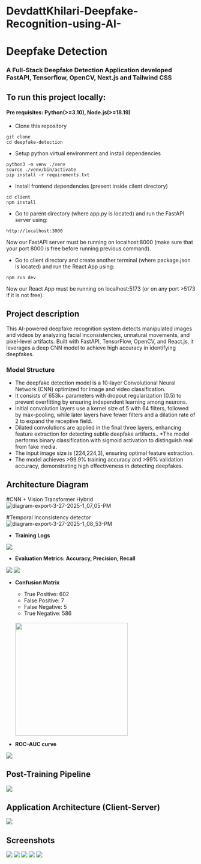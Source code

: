 # DevdattKhilari-Deepfake-Recognition-using-AI-

# Deepfake Detection

### A Full-Stack Deepfake Detection Application developed FastAPI, Tensorflow, OpenCV, Next.js and Tailwind CSS

## To run this project locally:
#### Pre requisites: Python(>=3.10), Node.js(>=18.19)

* Clone this repository
```
git clone 
cd deepfake-detection
```
* Setup python virtual environment and install dependencies
```
python3 -m venv ./venv
source ./venv/bin/activate
pip install -r requirements.txt
```
* Install frontend dependencies (present inside cilent directory)
```
cd client
npm install
```

* Go to parent directory (where app.py is located) and run the FastAPI server using:
```
http://localhost:3000
```
Now our FastAPI server must be running on localhost:8000 (make sure that your port 8000 is free before running previous command).

* Go to client directory and create another terminal (where package.json is located) and run the React App using:
```
npm run dev
```
Now our React App must be running on localhost:5173 (or on any port >5173 if it is not free).


## Project description
This AI-powered deepfake recognition system detects manipulated images and videos by analyzing facial inconsistencies, unnatural movements, and pixel-level artifacts. Built with FastAPI, TensorFlow, OpenCV, and React.js, it leverages a deep CNN model to achieve high accuracy in identifying deepfakes.

   ### Model Structure
   * The deepfake detection model is a 10-layer Convolutional Neural Network (CNN) optimized for image and video classification.
   * It consists of 653k+ parameters with dropout regularization (0.5) to prevent overfitting by ensuring independent learning among neurons.
   * Initial convolution layers use a kernel size of 5 with 64 filters, followed by max-pooling, while later layers have fewer filters and a dilation rate of 2 to expand the receptive field.
   * Dilated convolutions are applied in the final three layers, enhancing feature extraction for detecting subtle deepfake artifacts..
   *The model performs binary classification with sigmoid activation to distinguish real from fake media.
   * The input image size is [224,224,3], ensuring optimal feature extraction.
   * The model achieves >99.9% training accuracy and >99% validation accuracy, demonstrating high effectiveness in detecting deepfakes.


## Architecture Diagram
#CNN + Vision Transformer Hybrid
![diagram-export-3-27-2025-1_07_05-PM](https://github.com/user-attachments/assets/d1f0d0c7-db94-48be-b6fa-cd9d03d49b6c)

#Temporal Inconsistency detector
![diagram-export-3-27-2025-1_08_53-PM](https://github.com/user-attachments/assets/2598a340-6ce2-4a6d-8324-2f4ead1c8283)






* **Training Logs**
<img src="client/public/logs.png"/>

* **Evaluation Metrics: Accuracy, Precision, Recall**
<img src="client/public/score1.png"/>
<img src="client/public/score2.png"/>

* **Confusion Matrix**
    * True Positive: 602
    * False Positive: 7
    * False Negative: 5
    * True Negative: 586
    <br/>
    <img src="client/public/confusion_matrix.png" style="height:300px; width:300px; display:block margin-bottom:100px;"/>


* **ROC-AUC curve**
<img src="client/public/ROC.png"/>


## Post-Training Pipeline
<img src="client/public/pipeline.png"/>

## Application Architecture (Client-Server)
<img src="client/public/application_architecture.png">


## Screenshots
<img src="client/public/df1.png"/>
<img src="client/public/df2.png"/>
<img src="client/public/df3.png"/>
<img src="client/public/df5.png"/>
<img src="client/public/df4.png"/>
